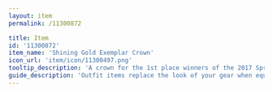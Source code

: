 ```yaml
---
layout: item
permalink: /11300872

title: Item
id: '11300872'
item_name: 'Shining Gold Exemplar Crown'
icon_url: 'item/icon/11300497.png'
tooltip_description: 'A crown for the 1st place winners of the 2017 Spring guild competition.'
guide_description: 'Outfit items replace the look of your gear when equipped.'
---
```

